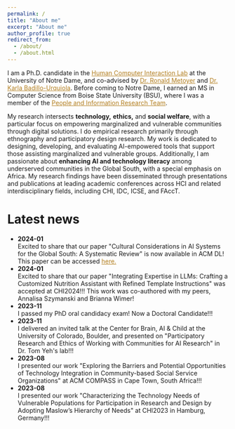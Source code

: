 ```yaml
---
permalink: /
title: "About me"
excerpt: "About me"
author_profile: true
redirect_from:
  - /about/
  - /about.html
---
```


I am a Ph.D. candidate in the <a href="https://hci.nd.edu/" style="color: #b37f20; text-decoration:underline" target="_blank">Human Computer Interaction Lab</a> at the University of Notre Dame, and co-advised by <a href="https://engineering.nd.edu/faculty/ronald-metoyer/" style="color: #b37f20; text-decoration:underline" target="_blank">Dr. Ronald Metoyer</a> and
<a href="https://engineering.nd.edu/faculty/karla-badillo-urquiola/" style="color: #b37f20; text-decoration:underline" target="_blank">Dr. Karla Badillo-Urquiola</a>. Before coming to Notre Dame, I earned an MS in Computer Science from Boise State University (BSU), where I was a member of the <a href="https://piret.info/" style="color: #b37f20; text-decoration:underline" target="_blank">People and Information Research Team</a>.

My research intersects **technology,** **ethics,** and **social welfare**, with a particular focus on empowering marginalized and vulnerable communities through digital solutions. I do empirical research primarily through ethnography and participatory design research. My work is dedicated to designing, developing, and evaluating AI-empowered tools that support those assisting marginalized and vulnerable groups. Additionally, I am passionate about **enhancing AI and technology literacy** among underserved communities in the Global South, with a special emphasis on Africa. My research findings have been disseminated through presentations and publications at leading academic conferences across HCI and related interdisciplinary fields, including CHI, IDC, ICSE, and FAccT.


Latest news
======
<ul>
<li>
<strong>2024-01</strong>
<br>Excited to share that our paper "Cultural Considerations in AI Systems for the Global South: A Systematic Review" is now available in ACM DL! This paper can be accessed <a href="https://dl.acm.org/doi/10.1145/3628096.3629046" style="color: #b37f20" target="_blank">here.</a>
</li>
<li>
<strong>2024-01</strong>
<br>
Excited to share that our paper "Integrating Expertise in LLMs: Crafting a Customized Nutrition
Assistant with Refined Template Instructions" was accepted at CHI2024!!! This work was co-authored with my peers, Annalisa Szymanski and Brianna Wimer!
</li>
<li>
<strong>2023-11</strong>
<br>
I passed my PhD oral candidacy exam! Now a Doctoral Candidate!!!
</li>
<li>
<strong>2023-11</strong>
<br>
I delivered an invited talk at the Center for Brain, AI & Child at the University of Colorado, Boulder, and presented on "Participatory Research and Ethics of Working with Communities for AI Research" in Dr. Tom Yeh's lab!!!</li>
<li>
<strong>2023-08</strong>
<br>
I presented our work "Exploring the Barriers and Potential Opportunities of Technology Integration in Community-based Social Service Organizations" at ACM COMPASS in Cape Town, South Africa!!!
</li>
<li>
<strong>2023-08</strong>
<br>
I presented our work "Characterizing the Technology Needs of Vulnerable Populations for Participation in Research and Design by Adopting Maslow’s Hierarchy of Needs" at CHI2023 in Hamburg, Germany!!!
</li>

</ul>

[//]: # ()
[//]: # (Recent Publications)

[//]: # (======)

[//]: # (hhh)
